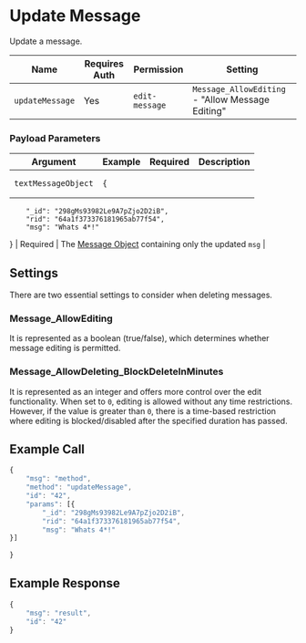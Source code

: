 # Update Message

Update a message.

| Name            | Requires Auth | Permission     | Setting                                          |
| --------------- | ------------- | -------------- | ------------------------------------------------ |
| `updateMessage` | Yes           | `edit-message` | `Message_AllowEditing` - "Allow Message Editing" |

### Payload Parameters <a href="#payload-parameters" id="payload-parameters"></a>

| Argument            | Example                                                                                                                                        | Required | Description                                                                                   |
| ------------------- | ---------------------------------------------------------------------------------------------------------------------------------------------- | -------- | --------------------------------------------------------------------------------------------- |
| `textMessageObject` | <pre><code>{
        "_id": "298gMs93982Le9A7pZjo2D2iB",
        "rid": "64a1f373376181965ab77f54",
        "msg": "Whats 4*!"
}
</code></pre> | Required | The [Message Object](../../../schema-definition/message.md) containing only the updated `msg` |

## Settings

There are two essential settings to consider when deleting messages.

### Message\_AllowEditing

It is represented as a boolean (true/false), which determines whether message editing is permitted.

### Message\_AllowDeleting\_BlockDeleteInMinutes

It is represented as an integer and offers more control over the edit functionality. When set to `0`, editing is allowed without any time restrictions. However, if the value is greater than `0`, there is a time-based restriction where editing is blocked/disabled after the specified duration has passed.

## Example Call

```javascript
{
    "msg": "method",
    "method": "updateMessage",
    "id": "42",
    "params": [{
        "_id": "298gMs93982Le9A7pZjo2D2iB",
        "rid": "64a1f373376181965ab77f54",
        "msg": "Whats 4*!"
}]
        
}

```

## Example Response

```javascript
{
    "msg": "result",
    "id": "42"
}
```
